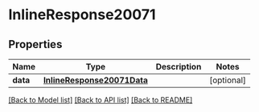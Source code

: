 # InlineResponse20071

## Properties
Name | Type | Description | Notes
------------ | ------------- | ------------- | -------------
**data** | [**InlineResponse20071Data**](InlineResponse20071Data.md) |  | [optional] 

[[Back to Model list]](../README.md#documentation-for-models) [[Back to API list]](../README.md#documentation-for-api-endpoints) [[Back to README]](../README.md)

